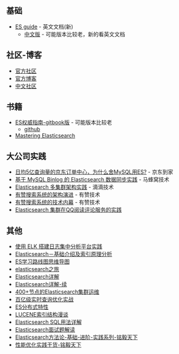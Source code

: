 ## 基础

- [ES guide](https://www.elastic.co/guide/index.html)  - 英文文档(新)
  - [中文版](https://www.elastic.co/guide/cn/index.html) - 可能版本比较老，新的看英文文档



## 社区-博客

- [官方社区](https://www.elastic.co/cn/community/)
- [官方博客](https://www.elastic.co/cn/blog/)
- [中文社区](https://elasticsearch.cn/)



## 书籍

- [ES权威指南-gitbook版](https://es.xiaoleilu.com/index.html) - 可能版本比较老
  - [github](https://github.com/elasticsearch-cn/elasticsearch-definitive-guide)
- [Mastering Elasticsearch](https://doc.yonyoucloud.com/doc/mastering-elasticsearch/index.html)



## 大公司实践

- [日均5亿查询量的京东订单中心，为什么舍MySQL用ES?](https://mp.weixin.qq.com/s/QQ0M6C5G2LwIKhBdEmnnXA) - 京东到家
- [基于 MySQL Binlog 的 Elasticsearch 数据同步实践](https://mp.weixin.qq.com/s/kzd0KG_TRyv-IHc0a9QHwg) - 马蜂窝技术
- [Elasticsearch 多集群架构实践](https://mp.weixin.qq.com/s/rEXd3h5q_kBUXMQmQEBj3Q) - 滴滴技术
- [有赞搜索系统的架构演进](https://tech.youzan.com/search-tech-1/) - 有赞技术
- [有赞搜索系统的技术内幕](https://tech.youzan.com/search-tech-2/) - 有赞技术
- [Elasticsearch 集群在QQ阅读评论服务的实践](http://jiangew.me/es-deploy-proxy/)



## 其他

- [使用 ELK 搭建日志集中分析平台实践](https://wsgzao.github.io/post/elk/)
- [Elasticsearch－基础介绍及索引原理分析](https://www.cnblogs.com/dreamroute/p/8484457.html)
- [ES学习路线图思维导图](https://mp.weixin.qq.com/s/z8-wYwalrkUWWSamL4bkIQ)
- [elasticsearch之旅](https://blog.csdn.net/boling_cavalry/column/info/32743)
- [Elasticsearch详解](https://www.jianshu.com/p/28fb017be7a7)
- [Elasticsearch详解-续](https://www.jianshu.com/p/8e22558dc8a1)
- [400+节点的Elasticsearch集群运维](https://mp.weixin.qq.com/s/ekKn9YCJMvmID-3rpoJfDA)
- [百亿级实时查询优化实战](https://mp.weixin.qq.com/s/UV6NoI6-Y3Zh4BR-m5jP8w)
- [ES分布式特性](http://laijianfeng.org/2018/08/Elasticsearch-%E5%88%86%E5%B8%83%E5%BC%8F%E7%89%B9%E6%80%A7/)
- [LUCENE索引结构漫谈](http://vearne.cc/archives/616)
- [Elasticsearch SQL用法详解](https://mp.weixin.qq.com/s/mJjoTskWyT9CM-O_nCeDUQ)
- [Elasticsearch面试题解读](https://mp.weixin.qq.com/s/iay2B4XGl5MuEqRBWqoipA)
- [Elasticsearch方法论-基础-进阶-实践系列-铭毅天下](https://mp.weixin.qq.com/s?__biz=MzI2NDY1MTA3OQ==&mid=2247484194&idx=1&sn=09fafbe34dc17a8bbe64919ac6be2662&chksm=eaa82b0adddfa21c8aa65b47f1c5b0a25c9ceaeb0ecc47055fd9c615d0f7a3fbfb6febee46e7&scene=21#wechat_redirect)
- [性能优化实践干货-铭毅天下](https://mp.weixin.qq.com/s/GQfEMb2jMvm9PEANkLl3Tg)

